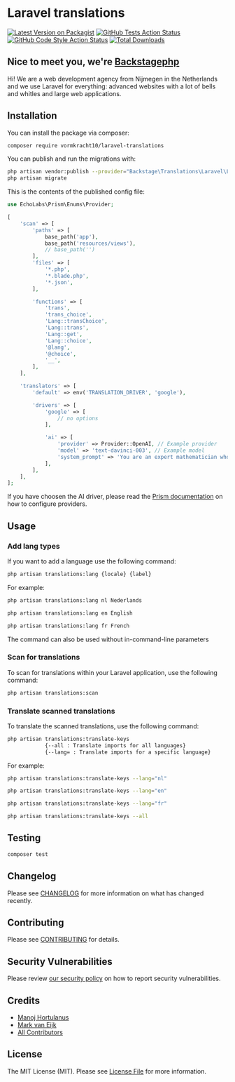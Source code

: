 # Laravel translations

[![Latest Version on Packagist](https://img.shields.io/packagist/v/vormkracht10/laravel-translations.svg?style=flat-square)](https://packagist.org/packages/vormkracht10/laravel-translations)
[![GitHub Tests Action Status](https://img.shields.io/github/actions/workflow/status/vormkracht10/laravel-translations/run-tests.yml?branch=main&label=tests&style=flat-square)](https://github.com/vormkracht10/laravel-translations/actions?query=workflow%3Arun-tests+branch%3Amain)
[![GitHub Code Style Action Status](https://img.shields.io/github/actions/workflow/status/vormkracht10/laravel-translations/fix-php-code-style-issues.yml?branch=main&label=code%20style&style=flat-square)](https://github.com/vormkracht10/laravel-translations/actions?query=workflow%3A"Fix+PHP+code+style+issues"+branch%3Amain)
[![Total Downloads](https://img.shields.io/packagist/dt/vormkracht10/laravel-translations.svg?style=flat-square)](https://packagist.org/packages/vormkracht10/laravel-translations)

## Nice to meet you, we're [Backstagephp](https://backstagephp.com)

Hi! We are a web development agency from Nijmegen in the Netherlands and we use Laravel for everything: advanced websites with a lot of bells and whitles and large web applications.


## Installation

You can install the package via composer:

```bash
composer require vormkracht10/laravel-translations
```

You can publish and run the migrations with:

```bash
php artisan vendor:publish --provider="Backstage\Translations\Laravel\LaravelTranslationsServiceProvider"
php artisan migrate
```


This is the contents of the published config file:

```php
use EchoLabs\Prism\Enums\Provider;

[
    'scan' => [
        'paths' => [
            base_path('app'),
            base_path('resources/views'),
            // base_path('')
        ],
        'files' => [
            '*.php',
            '*.blade.php',
            '*.json',
        ],

        'functions' => [
            'trans',
            'trans_choice',
            'Lang::transChoice',
            'Lang::trans',
            'Lang::get',
            'Lang::choice',
            '@lang',
            '@choice',
            '__',
        ],
    ],

    'translators' => [
        'default' => env('TRANSLATION_DRIVER', 'google'),

        'drivers' => [
            'google' => [
                // no options
            ],

            'ai' => [
                'provider' => Provider::OpenAI, // Example provider
                'model' => 'text-davinci-003', // Example model 
                'system_prompt' => 'You are an expert mathematician who explains concepts simply. The only thing you do it output what i ask. No comments, no extra information. Just the answer.', // Example system prompt
            ],
        ],
    ],
];

```

If you have choosen the AI driver, please read the [Prism documentation](https://prism.echolabs.dev/providers/anthropic.html) on how to configure providers.

## Usage

### Add lang types

If you want to add a language use the following command:
```bash
php artisan translations:lang {locale} {label}
```

For example:
```bash
php artisan translations:lang nl Nederlands

php artisan translations:lang en English

php artisan translations:lang fr French
```

The command can also be used without in-command-line parameters

### Scan for translations

To scan for translations within your Laravel application, use the following command:
```bash
php artisan translations:scan
```

### Translate scanned translations

To translate the scanned translations, use the following command:
```bash
php artisan translations:translate-keys 
            {--all : Translate imports for all languages} 
            {--lang= : Translate imports for a specific language}
```

For example:
```bash
php artisan translations:translate-keys --lang="nl"

php artisan translations:translate-keys --lang="en"

php artisan translations:translate-keys --lang="fr"

php artisan translations:translate-keys --all
```


## Testing

```bash
composer test
```

## Changelog

Please see [CHANGELOG](CHANGELOG.md) for more information on what has changed recently.

## Contributing

Please see [CONTRIBUTING](CONTRIBUTING.md) for details.

## Security Vulnerabilities

Please review [our security policy](../../security/policy) on how to report security vulnerabilities.

## Credits

- [Manoj Hortulanus](https://github.com/arduinomaster22)
- [Mark van Eijk](https://github.com/markvaneijk)
- [All Contributors](../../contributors)

## License

The MIT License (MIT). Please see [License File](LICENSE.md) for more information.
